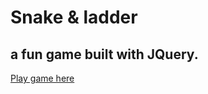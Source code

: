 # Snake & ladder 
## a fun game built with JQuery.

[Play game here](https://umeshdhakar.github.io/snake-and-ladder/)

